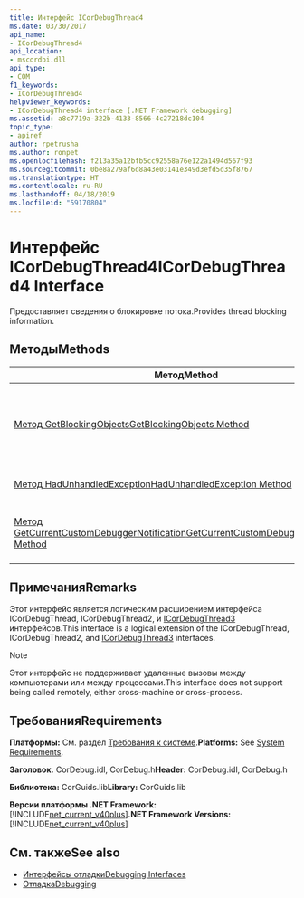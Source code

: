 ```yaml
---
title: Интерфейс ICorDebugThread4
ms.date: 03/30/2017
api_name:
- ICorDebugThread4
api_location:
- mscordbi.dll
api_type:
- COM
f1_keywords:
- ICorDebugThread4
helpviewer_keywords:
- ICorDebugThread4 interface [.NET Framework debugging]
ms.assetid: a8c7719a-322b-4133-8566-4c27218dc104
topic_type:
- apiref
author: rpetrusha
ms.author: ronpet
ms.openlocfilehash: f213a35a12bfb5cc92558a76e122a1494d567f93
ms.sourcegitcommit: 0be8a279af6d8a43e03141e349d3efd5d35f8767
ms.translationtype: HT
ms.contentlocale: ru-RU
ms.lasthandoff: 04/18/2019
ms.locfileid: "59170804"
---
```

# <a name="icordebugthread4-interface"></a><span data-ttu-id="cbc65-102">Интерфейс ICorDebugThread4</span><span class="sxs-lookup"><span data-stu-id="cbc65-102">ICorDebugThread4 Interface</span></span>
<span data-ttu-id="cbc65-103">Предоставляет сведения о блокировке потока.</span><span class="sxs-lookup"><span data-stu-id="cbc65-103">Provides thread blocking information.</span></span>  
  
## <a name="methods"></a><span data-ttu-id="cbc65-104">Методы</span><span class="sxs-lookup"><span data-stu-id="cbc65-104">Methods</span></span>  
  
|<span data-ttu-id="cbc65-105">Метод</span><span class="sxs-lookup"><span data-stu-id="cbc65-105">Method</span></span>|<span data-ttu-id="cbc65-106">Описание</span><span class="sxs-lookup"><span data-stu-id="cbc65-106">Description</span></span>|  
|------------|-----------------|  
|[<span data-ttu-id="cbc65-107">Метод GetBlockingObjects</span><span class="sxs-lookup"><span data-stu-id="cbc65-107">GetBlockingObjects Method</span></span>](../../../../docs/framework/unmanaged-api/debugging/icordebugthread4-getblockingobjects-method.md)|<span data-ttu-id="cbc65-108">Предоставляет перечисление упорядоченный [CorDebugBlockingObject](../../../../docs/framework/unmanaged-api/debugging/cordebugblockingobject-structure.md) сведения о блокировании потока структуры, обеспечивающие.</span><span class="sxs-lookup"><span data-stu-id="cbc65-108">Provides an ordered enumeration of [CorDebugBlockingObject](../../../../docs/framework/unmanaged-api/debugging/cordebugblockingobject-structure.md) structures that provide thread blocking information.</span></span>|  
|[<span data-ttu-id="cbc65-109">Метод HadUnhandledException</span><span class="sxs-lookup"><span data-stu-id="cbc65-109">HadUnhandledException Method</span></span>](../../../../docs/framework/unmanaged-api/debugging/icordebugthread4-hadunhandledexception-method.md)|<span data-ttu-id="cbc65-110">Указывает, возникало ли когда-либо поток необработанное исключение.</span><span class="sxs-lookup"><span data-stu-id="cbc65-110">Indicates whether the thread has ever had an unhandled exception.</span></span>|  
|[<span data-ttu-id="cbc65-111">Метод GetCurrentCustomDebuggerNotification</span><span class="sxs-lookup"><span data-stu-id="cbc65-111">GetCurrentCustomDebuggerNotification Method</span></span>](../../../../docs/framework/unmanaged-api/debugging/icordebugthread4-getcurrentcustomdebuggernotification-method.md)|<span data-ttu-id="cbc65-112">Получает текущий [ICorDebugManagedCallback3::CustomNotification](../../../../docs/framework/unmanaged-api/debugging/icordebugmanagedcallback3-customnotification-method.md) объекта в текущем потоке.</span><span class="sxs-lookup"><span data-stu-id="cbc65-112">Gets the current [ICorDebugManagedCallback3::CustomNotification](../../../../docs/framework/unmanaged-api/debugging/icordebugmanagedcallback3-customnotification-method.md) object on the current thread.</span></span>|  
  
## <a name="remarks"></a><span data-ttu-id="cbc65-113">Примечания</span><span class="sxs-lookup"><span data-stu-id="cbc65-113">Remarks</span></span>  
 <span data-ttu-id="cbc65-114">Этот интерфейс является логическим расширением интерфейса ICorDebugThread, ICorDebugThread2, и [ICorDebugThread3](../../../../docs/framework/unmanaged-api/debugging/icordebugthread3-interface.md) интерфейсов.</span><span class="sxs-lookup"><span data-stu-id="cbc65-114">This interface is a logical extension of the ICorDebugThread, ICorDebugThread2, and [ICorDebugThread3](../../../../docs/framework/unmanaged-api/debugging/icordebugthread3-interface.md) interfaces.</span></span>  
  
> [!NOTE]
>  <span data-ttu-id="cbc65-115">Этот интерфейс не поддерживает удаленные вызовы между компьютерами или между процессами.</span><span class="sxs-lookup"><span data-stu-id="cbc65-115">This interface does not support being called remotely, either cross-machine or cross-process.</span></span>  
  
## <a name="requirements"></a><span data-ttu-id="cbc65-116">Требования</span><span class="sxs-lookup"><span data-stu-id="cbc65-116">Requirements</span></span>  
 <span data-ttu-id="cbc65-117">**Платформы:** См. раздел [Требования к системе](../../../../docs/framework/get-started/system-requirements.md).</span><span class="sxs-lookup"><span data-stu-id="cbc65-117">**Platforms:** See [System Requirements](../../../../docs/framework/get-started/system-requirements.md).</span></span>  
  
 <span data-ttu-id="cbc65-118">**Заголовок.** CorDebug.idl, CorDebug.h</span><span class="sxs-lookup"><span data-stu-id="cbc65-118">**Header:** CorDebug.idl, CorDebug.h</span></span>  
  
 <span data-ttu-id="cbc65-119">**Библиотека:** CorGuids.lib</span><span class="sxs-lookup"><span data-stu-id="cbc65-119">**Library:** CorGuids.lib</span></span>  
  
 <span data-ttu-id="cbc65-120">**Версии платформы .NET Framework:** [!INCLUDE[net_current_v40plus](../../../../includes/net-current-v40plus-md.md)]</span><span class="sxs-lookup"><span data-stu-id="cbc65-120">**.NET Framework Versions:** [!INCLUDE[net_current_v40plus](../../../../includes/net-current-v40plus-md.md)]</span></span>  
  
## <a name="see-also"></a><span data-ttu-id="cbc65-121">См. также</span><span class="sxs-lookup"><span data-stu-id="cbc65-121">See also</span></span>

- [<span data-ttu-id="cbc65-122">Интерфейсы отладки</span><span class="sxs-lookup"><span data-stu-id="cbc65-122">Debugging Interfaces</span></span>](../../../../docs/framework/unmanaged-api/debugging/debugging-interfaces.md)
- [<span data-ttu-id="cbc65-123">Отладка</span><span class="sxs-lookup"><span data-stu-id="cbc65-123">Debugging</span></span>](../../../../docs/framework/unmanaged-api/debugging/index.md)
